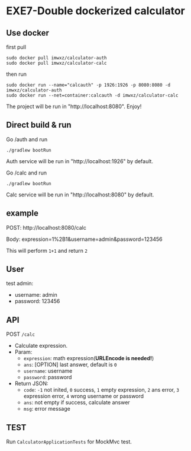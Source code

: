 # EXE7-Double dockerized calculator
## Use docker
first pull

    sudo docker pull imwxz/calculator-auth
    sudo docker pull imwxz/calculator-calc

then run

    sudo docker run --name="calcauth" -p 1926:1926 -p 8080:8080 -d imwxz/calculator-auth
    sudo docker run --net=container:calcauth -d imwxz/calculator-calc

The project will be run in "http://localhost:8080". Enjoy!

## Direct build & run
Go /auth and run

    ./gradlew bootRun

Auth service will be run in "http://localhost:1926" by default.

Go /calc and run

    ./gradlew bootRun

Calc service will be run in "http://localhost:8080" by default.

## example
POST: http://localhost:8080/calc

Body: expression=1%2B1&username=admin&password=123456

This will perform `1+1` and return `2`

## User
test admin:
- username: admin
- password: 123456

## API
POST `/calc`
- Calculate expression.
- Param:
  - `expression`: math expression(**URLEncode is needed!**)
  - `ans`: [OPTION] last answer, default is `0`
  - `username`: username
  - `password`: password
- Return JSON:
  - `code`: `-1` not inited, `0` success, `1` empty expression, `2` ans error, `3` expression error, `4` wrong username or password
  - `ans`: not empty if success, calculate answer
  - `msg`: error message

## TEST
Run `CalculatorApplicationTests` for MockMvc test.